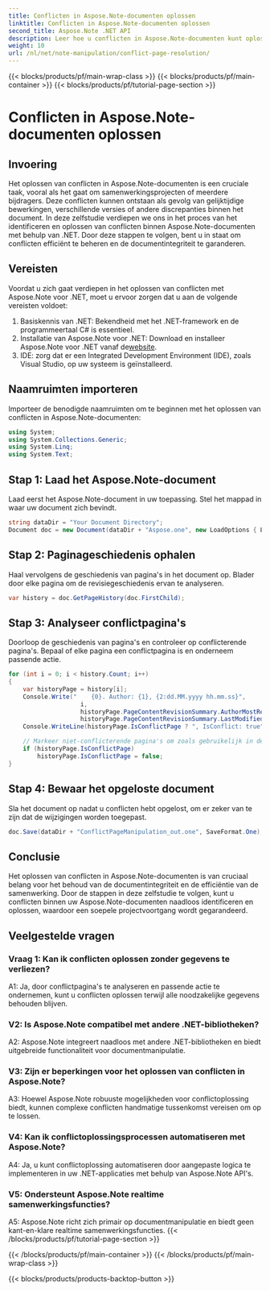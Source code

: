 ```yaml
---
title: Conflicten in Aspose.Note-documenten oplossen
linktitle: Conflicten in Aspose.Note-documenten oplossen
second_title: Aspose.Note .NET API
description: Leer hoe u conflicten in Aspose.Note-documenten kunt oplossen met behulp van .NET. Stap-voor-stap handleiding voor efficiënte conflictoplossing.
weight: 10
url: /nl/net/note-manipulation/conflict-page-resolution/
---
```


{{< blocks/products/pf/main-wrap-class >}}
{{< blocks/products/pf/main-container >}}
{{< blocks/products/pf/tutorial-page-section >}}

# Conflicten in Aspose.Note-documenten oplossen

## Invoering

Het oplossen van conflicten in Aspose.Note-documenten is een cruciale taak, vooral als het gaat om samenwerkingsprojecten of meerdere bijdragers. Deze conflicten kunnen ontstaan als gevolg van gelijktijdige bewerkingen, verschillende versies of andere discrepanties binnen het document. In deze zelfstudie verdiepen we ons in het proces van het identificeren en oplossen van conflicten binnen Aspose.Note-documenten met behulp van .NET. Door deze stappen te volgen, bent u in staat om conflicten efficiënt te beheren en de documentintegriteit te garanderen.

## Vereisten

Voordat u zich gaat verdiepen in het oplossen van conflicten met Aspose.Note voor .NET, moet u ervoor zorgen dat u aan de volgende vereisten voldoet:

1. Basiskennis van .NET: Bekendheid met het .NET-framework en de programmeertaal C# is essentieel.
2.  Installatie van Aspose.Note voor .NET: Download en installeer Aspose.Note voor .NET vanaf de[website](https://releases.aspose.com/note/net/).
3. IDE: zorg dat er een Integrated Development Environment (IDE), zoals Visual Studio, op uw systeem is geïnstalleerd.

## Naamruimten importeren

Importeer de benodigde naamruimten om te beginnen met het oplossen van conflicten in Aspose.Note-documenten:

```csharp
using System;
using System.Collections.Generic;
using System.Linq;
using System.Text;
```

## Stap 1: Laad het Aspose.Note-document

Laad eerst het Aspose.Note-document in uw toepassing. Stel het mappad in waar uw document zich bevindt.

```csharp
string dataDir = "Your Document Directory";
Document doc = new Document(dataDir + "Aspose.one", new LoadOptions { LoadHistory = true });
```

## Stap 2: Paginageschiedenis ophalen

Haal vervolgens de geschiedenis van pagina's in het document op. Blader door elke pagina om de revisiegeschiedenis ervan te analyseren.

```csharp
var history = doc.GetPageHistory(doc.FirstChild);
```

## Stap 3: Analyseer conflictpagina's

Doorloop de geschiedenis van pagina's en controleer op conflicterende pagina's. Bepaal of elke pagina een conflictpagina is en onderneem passende actie.

```csharp
for (int i = 0; i < history.Count; i++)
{
    var historyPage = history[i];
    Console.Write("    {0}. Author: {1}, {2:dd.MM.yyyy hh.mm.ss}",
                    i,
                    historyPage.PageContentRevisionSummary.AuthorMostRecent,
                    historyPage.PageContentRevisionSummary.LastModifiedTime);
    Console.WriteLine(historyPage.IsConflictPage ? ", IsConflict: true" : string.Empty);

    // Markeer niet-conflicterende pagina's om zoals gebruikelijk in de geschiedenis te worden opgeslagen
    if (historyPage.IsConflictPage)
        historyPage.IsConflictPage = false;
}
```

## Stap 4: Bewaar het opgeloste document

Sla het document op nadat u conflicten hebt opgelost, om er zeker van te zijn dat de wijzigingen worden toegepast.

```csharp
doc.Save(dataDir + "ConflictPageManipulation_out.one", SaveFormat.One);
```

## Conclusie

Het oplossen van conflicten in Aspose.Note-documenten is van cruciaal belang voor het behoud van de documentintegriteit en de efficiëntie van de samenwerking. Door de stappen in deze zelfstudie te volgen, kunt u conflicten binnen uw Aspose.Note-documenten naadloos identificeren en oplossen, waardoor een soepele projectvoortgang wordt gegarandeerd.

## Veelgestelde vragen

### Vraag 1: Kan ik conflicten oplossen zonder gegevens te verliezen?

A1: Ja, door conflictpagina's te analyseren en passende actie te ondernemen, kunt u conflicten oplossen terwijl alle noodzakelijke gegevens behouden blijven.

### V2: Is Aspose.Note compatibel met andere .NET-bibliotheken?

A2: Aspose.Note integreert naadloos met andere .NET-bibliotheken en biedt uitgebreide functionaliteit voor documentmanipulatie.

### V3: Zijn er beperkingen voor het oplossen van conflicten in Aspose.Note?

A3: Hoewel Aspose.Note robuuste mogelijkheden voor conflictoplossing biedt, kunnen complexe conflicten handmatige tussenkomst vereisen om op te lossen.

### V4: Kan ik conflictoplossingsprocessen automatiseren met Aspose.Note?

A4: Ja, u kunt conflictoplossing automatiseren door aangepaste logica te implementeren in uw .NET-applicaties met behulp van Aspose.Note API's.

### V5: Ondersteunt Aspose.Note realtime samenwerkingsfuncties?

A5: Aspose.Note richt zich primair op documentmanipulatie en biedt geen kant-en-klare realtime samenwerkingsfuncties.
{{< /blocks/products/pf/tutorial-page-section >}}

{{< /blocks/products/pf/main-container >}}
{{< /blocks/products/pf/main-wrap-class >}}

{{< blocks/products/products-backtop-button >}}
